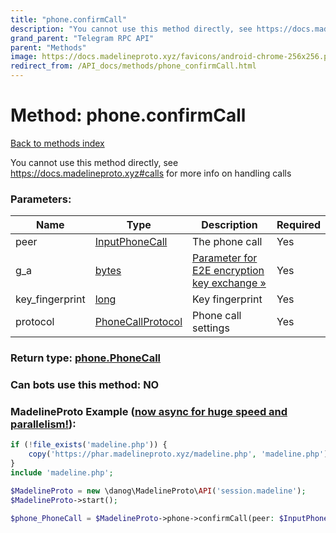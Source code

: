 ```yaml
---
title: "phone.confirmCall"
description: "You cannot use this method directly, see https://docs.madelineproto.xyz#calls for more info on handling calls"
grand_parent: "Telegram RPC API"
parent: "Methods"
image: https://docs.madelineproto.xyz/favicons/android-chrome-256x256.png
redirect_from: /API_docs/methods/phone_confirmCall.html
---
```

# Method: phone.confirmCall
[Back to methods index](index.html)



You cannot use this method directly, see https://docs.madelineproto.xyz#calls for more info on handling calls

### Parameters:

| Name     |    Type       | Description | Required |
|----------|---------------|-------------|----------|
|peer|[InputPhoneCall](/API_docs/types/InputPhoneCall.html) | The phone call | Yes|
|g\_a|[bytes](/API_docs/types/bytes.html) | [Parameter for E2E encryption key exchange »](https://core.telegram.org/api/end-to-end/voice-calls) | Yes|
|key\_fingerprint|[long](/API_docs/types/long.html) | Key fingerprint | Yes|
|protocol|[PhoneCallProtocol](/API_docs/types/PhoneCallProtocol.html) | Phone call settings | Yes|


### Return type: [phone.PhoneCall](/API_docs/types/phone.PhoneCall.html)

### Can bots use this method: **NO**


### MadelineProto Example ([now async for huge speed and parallelism!](https://docs.madelineproto.xyz/docs/ASYNC.html)):


```php
if (!file_exists('madeline.php')) {
    copy('https://phar.madelineproto.xyz/madeline.php', 'madeline.php');
}
include 'madeline.php';

$MadelineProto = new \danog\MadelineProto\API('session.madeline');
$MadelineProto->start();

$phone_PhoneCall = $MadelineProto->phone->confirmCall(peer: $InputPhoneCall, g_a: 'bytes', key_fingerprint: $long, protocol: $PhoneCallProtocol, );
```

